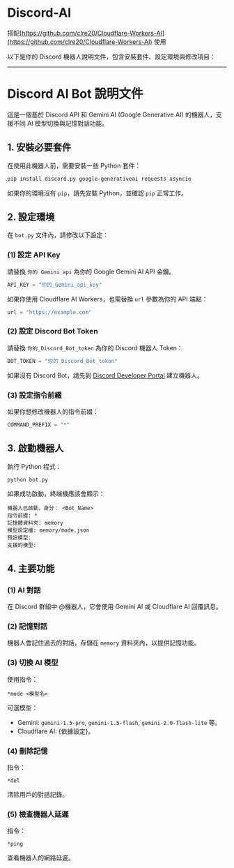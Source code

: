 # Discord-AI
搭配[https://github.com/clre20/Cloudflare-Workers-AI](https://github.com/clre20/Cloudflare-Workers-AI) 使用

以下是你的 Discord 機器人說明文件，包含安裝套件、設定環境與修改項目：

---

# Discord AI Bot 說明文件

這是一個基於 Discord API 和 Gemini AI (Google Generative AI) 的機器人，支援不同 AI 模型切換與記憶對話功能。

## 1. 安裝必要套件

在使用此機器人前，需要安裝一些 Python 套件：
```bash
pip install discord.py google-generativeai requests asyncio
```

如果你的環境沒有 `pip`，請先安裝 Python，並確認 `pip` 正常工作。

## 2. 設定環境

在 `bot.py` 文件內，請修改以下設定：

### (1) 設定 API Key
請替換 `你的 Gemini api` 為你的 Google Gemini AI API 金鑰。
```python
API_KEY = "你的_Gemini_api_key"
```

如果你使用 Cloudflare AI Workers，也需替換 `url` 參數為你的 API 端點：
```python
url = "https://example.com"
```

### (2) 設定 Discord Bot Token
請替換 `你的_Discord_Bot_token` 為你的 Discord 機器人 Token：
```python
BOT_TOKEN = "你的_Discord_Bot_token"
```
如果沒有 Discord Bot，請先到 [Discord Developer Portal](https://discord.com/developers/applications) 建立機器人。

### (3) 設定指令前綴
如果你想修改機器人的指令前綴：
```python
COMMAND_PREFIX = "*"
```

## 3. 啟動機器人

執行 Python 程式：
```bash
python bot.py
```
如果成功啟動，終端機應該會顯示：
```
機器人已啟動，身分： <Bot_Name>
指令前綴: *
記憶體資料夾: memory
模型設定檔: memory/mode.json
預設模型: 
支援的模型:
```

## 4. 主要功能

### (1) AI 對話
在 Discord 群組中 @機器人，它會使用 Gemini AI 或 Cloudflare AI 回覆訊息。

### (2) 記憶對話
機器人會記住過去的對話，存儲在 `memory` 資料夾內，以提供記憶功能。

### (3) 切換 AI 模型
使用指令：
```
*mode <模型名>
```
可選模型：
- Gemini: `gemini-1.5-pro`, `gemini-1.5-flash`, `gemini-2.0-flash-lite` 等。
- Cloudflare AI: {依據設定}。

### (4) 刪除記憶
指令：
```
*del
```
清除用戶的對話記錄。

### (5) 檢查機器人延遲
指令：
```
*ping
```
查看機器人的網路延遲。

